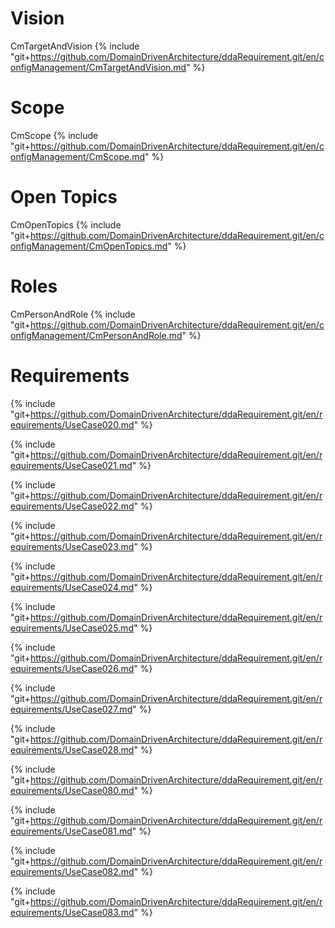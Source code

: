 
# Vision

CmTargetAndVision
{% include "git+https://github.com/DomainDrivenArchitecture/ddaRequirement.git/en/configManagement/CmTargetAndVision.md" %}


# Scope

CmScope
{% include "git+https://github.com/DomainDrivenArchitecture/ddaRequirement.git/en/configManagement/CmScope.md" %}


# Open Topics

CmOpenTopics
{% include "git+https://github.com/DomainDrivenArchitecture/ddaRequirement.git/en/configManagement/CmOpenTopics.md" %}


# Roles

CmPersonAndRole
{% include "git+https://github.com/DomainDrivenArchitecture/ddaRequirement.git/en/configManagement/CmPersonAndRole.md" %}


# Requirements

{% include "git+https://github.com/DomainDrivenArchitecture/ddaRequirement.git/en/requirements/UseCase020.md" %}

{% include "git+https://github.com/DomainDrivenArchitecture/ddaRequirement.git/en/requirements/UseCase021.md" %}

{% include "git+https://github.com/DomainDrivenArchitecture/ddaRequirement.git/en/requirements/UseCase022.md" %}

{% include "git+https://github.com/DomainDrivenArchitecture/ddaRequirement.git/en/requirements/UseCase023.md" %}

{% include "git+https://github.com/DomainDrivenArchitecture/ddaRequirement.git/en/requirements/UseCase024.md" %}

{% include "git+https://github.com/DomainDrivenArchitecture/ddaRequirement.git/en/requirements/UseCase025.md" %}

{% include "git+https://github.com/DomainDrivenArchitecture/ddaRequirement.git/en/requirements/UseCase026.md" %}

{% include "git+https://github.com/DomainDrivenArchitecture/ddaRequirement.git/en/requirements/UseCase027.md" %}

{% include "git+https://github.com/DomainDrivenArchitecture/ddaRequirement.git/en/requirements/UseCase028.md" %}

{% include "git+https://github.com/DomainDrivenArchitecture/ddaRequirement.git/en/requirements/UseCase080.md" %}

{% include "git+https://github.com/DomainDrivenArchitecture/ddaRequirement.git/en/requirements/UseCase081.md" %}

{% include "git+https://github.com/DomainDrivenArchitecture/ddaRequirement.git/en/requirements/UseCase082.md" %}

{% include "git+https://github.com/DomainDrivenArchitecture/ddaRequirement.git/en/requirements/UseCase083.md" %}

